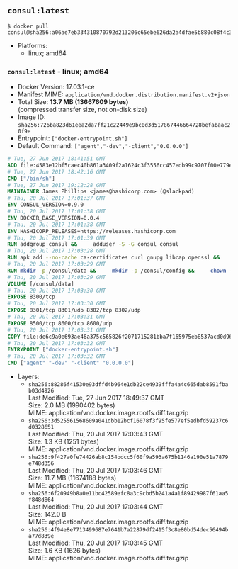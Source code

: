 ## `consul:latest`

```console
$ docker pull consul@sha256:a06ae7eb334310870792d213206c65ebe626da2a4dfae5b880c08f4c38f7351b
```

-	Platforms:
	-	linux; amd64

### `consul:latest` - linux; amd64

-	Docker Version: 17.03.1-ce
-	Manifest MIME: `application/vnd.docker.distribution.manifest.v2+json`
-	Total Size: **13.7 MB (13667609 bytes)**  
	(compressed transfer size, not on-disk size)
-	Image ID: `sha256:726ba823d61eea2da7ff21c22449e9bc0d3d517867446664728befabaac20f9e`
-	Entrypoint: `["docker-entrypoint.sh"]`
-	Default Command: `["agent","-dev","-client","0.0.0.0"]`

```dockerfile
# Tue, 27 Jun 2017 18:41:51 GMT
ADD file:4583e12bf5caec40b861a3409f2a1624c3f3556cc457edb99c9707f00e779e45 in / 
# Tue, 27 Jun 2017 18:42:16 GMT
CMD ["/bin/sh"]
# Tue, 27 Jun 2017 19:12:28 GMT
MAINTAINER James Phillips <james@hashicorp.com> (@slackpad)
# Thu, 20 Jul 2017 17:01:37 GMT
ENV CONSUL_VERSION=0.9.0
# Thu, 20 Jul 2017 17:01:38 GMT
ENV DOCKER_BASE_VERSION=0.0.4
# Thu, 20 Jul 2017 17:01:38 GMT
ENV HASHICORP_RELEASES=https://releases.hashicorp.com
# Thu, 20 Jul 2017 17:01:39 GMT
RUN addgroup consul &&     adduser -S -G consul consul
# Thu, 20 Jul 2017 17:03:28 GMT
RUN apk add --no-cache ca-certificates curl gnupg libcap openssl &&     gpg --keyserver pgp.mit.edu --recv-keys 91A6E7F85D05C65630BEF18951852D87348FFC4C &&     mkdir -p /tmp/build &&     cd /tmp/build &&     wget ${HASHICORP_RELEASES}/docker-base/${DOCKER_BASE_VERSION}/docker-base_${DOCKER_BASE_VERSION}_linux_amd64.zip &&     wget ${HASHICORP_RELEASES}/docker-base/${DOCKER_BASE_VERSION}/docker-base_${DOCKER_BASE_VERSION}_SHA256SUMS &&     wget ${HASHICORP_RELEASES}/docker-base/${DOCKER_BASE_VERSION}/docker-base_${DOCKER_BASE_VERSION}_SHA256SUMS.sig &&     gpg --batch --verify docker-base_${DOCKER_BASE_VERSION}_SHA256SUMS.sig docker-base_${DOCKER_BASE_VERSION}_SHA256SUMS &&     grep ${DOCKER_BASE_VERSION}_linux_amd64.zip docker-base_${DOCKER_BASE_VERSION}_SHA256SUMS | sha256sum -c &&     unzip docker-base_${DOCKER_BASE_VERSION}_linux_amd64.zip &&     cp bin/gosu bin/dumb-init /bin &&     wget ${HASHICORP_RELEASES}/consul/${CONSUL_VERSION}/consul_${CONSUL_VERSION}_linux_amd64.zip &&     wget ${HASHICORP_RELEASES}/consul/${CONSUL_VERSION}/consul_${CONSUL_VERSION}_SHA256SUMS &&     wget ${HASHICORP_RELEASES}/consul/${CONSUL_VERSION}/consul_${CONSUL_VERSION}_SHA256SUMS.sig &&     gpg --batch --verify consul_${CONSUL_VERSION}_SHA256SUMS.sig consul_${CONSUL_VERSION}_SHA256SUMS &&     grep consul_${CONSUL_VERSION}_linux_amd64.zip consul_${CONSUL_VERSION}_SHA256SUMS | sha256sum -c &&     unzip -d /bin consul_${CONSUL_VERSION}_linux_amd64.zip &&     cd /tmp &&     rm -rf /tmp/build &&     apk del gnupg openssl &&     rm -rf /root/.gnupg
# Thu, 20 Jul 2017 17:03:29 GMT
RUN mkdir -p /consul/data &&     mkdir -p /consul/config &&     chown -R consul:consul /consul
# Thu, 20 Jul 2017 17:03:29 GMT
VOLUME [/consul/data]
# Thu, 20 Jul 2017 17:03:30 GMT
EXPOSE 8300/tcp
# Thu, 20 Jul 2017 17:03:30 GMT
EXPOSE 8301/tcp 8301/udp 8302/tcp 8302/udp
# Thu, 20 Jul 2017 17:03:31 GMT
EXPOSE 8500/tcp 8600/tcp 8600/udp
# Thu, 20 Jul 2017 17:03:31 GMT
COPY file:de6c9a0e693ae46a375c565826f2071715281bba7f165975eb8537acd0d96ff4 in /usr/local/bin/docker-entrypoint.sh 
# Thu, 20 Jul 2017 17:03:32 GMT
ENTRYPOINT ["docker-entrypoint.sh"]
# Thu, 20 Jul 2017 17:03:32 GMT
CMD ["agent" "-dev" "-client" "0.0.0.0"]
```

-	Layers:
	-	`sha256:88286f41530e93dffd4b964e1db22ce4939fffa4a4c665dab8591fbab03d4926`  
		Last Modified: Tue, 27 Jun 2017 18:49:37 GMT  
		Size: 2.0 MB (1990402 bytes)  
		MIME: application/vnd.docker.image.rootfs.diff.tar.gzip
	-	`sha256:3d525561568609a041dbb12bcf16078f3f95fe577ef5edbfd59237c6d0328651`  
		Last Modified: Thu, 20 Jul 2017 17:03:43 GMT  
		Size: 1.3 KB (1251 bytes)  
		MIME: application/vnd.docker.image.rootfs.diff.tar.gzip
	-	`sha256:9f427a0fe74426ab8c154bdcc5f60f9a593a675b1146a190e51a7879e748d356`  
		Last Modified: Thu, 20 Jul 2017 17:03:46 GMT  
		Size: 11.7 MB (11674188 bytes)  
		MIME: application/vnd.docker.image.rootfs.diff.tar.gzip
	-	`sha256:6f20949b8a0e11bc42589efc8a3c9cbd5b241a4a1f89429987f61aa5f848d864`  
		Last Modified: Thu, 20 Jul 2017 17:03:44 GMT  
		Size: 142.0 B  
		MIME: application/vnd.docker.image.rootfs.diff.tar.gzip
	-	`sha256:4f94e8e7713499687e7641b7a22879df2415f3c8e80bd54dec56494ba77d839e`  
		Last Modified: Thu, 20 Jul 2017 17:03:45 GMT  
		Size: 1.6 KB (1626 bytes)  
		MIME: application/vnd.docker.image.rootfs.diff.tar.gzip
